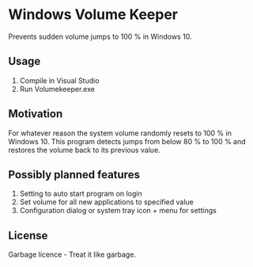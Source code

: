 # Windows Volume Keeper

Prevents sudden volume jumps to 100 % in Windows 10.

## Usage

1. Compile in Visual Studio
1. Run Volumekeeper.exe

## Motivation

For whatever reason the system volume randomly resets to 100 % in Windows 10. This program detects jumps from below 80 % to 100 % and restores the volume back to its previous value.

## Possibly planned features

1. Setting to auto start program on login
1. Set volume for all new applications to specified value
1. Configuration dialog or system tray icon + menu for settings

## License

Garbage licence - Treat it like garbage.
